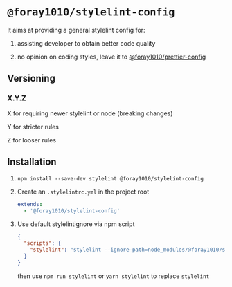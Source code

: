 # `@foray1010/stylelint-config`

It aims at providing a general stylelint config for:

1. assisting developer to obtain better code quality

1. no opinion on coding styles, leave it to [@foray1010/prettier-config](../prettier-config)

## Versioning

### X.Y.Z

X for requiring newer stylelint or node (breaking changes)

Y for stricter rules

Z for looser rules

## Installation

1. `npm install --save-dev stylelint @foray1010/stylelint-config`

1. Create an `.stylelintrc.yml` in the project root

   ```yml
   extends:
     - '@foray1010/stylelint-config'
   ```

1. Use default stylelintignore via npm script

   ```json
   {
     "scripts": {
       "stylelint": "stylelint --ignore-path=node_modules/@foray1010/stylelint-config/stylelintignore"
     }
   }
   ```

   then use `npm run stylelint` or `yarn stylelint` to replace `stylelint`
